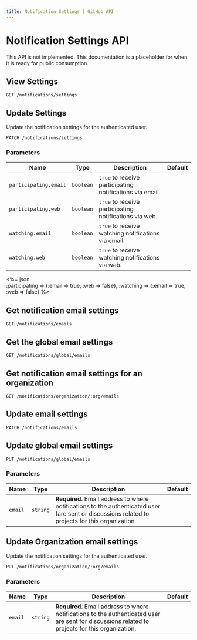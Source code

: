 ```yaml
---
title: Notification Settings | GitHub API
---
```


# Notification Settings API

This API is not implemented.  This documentation is a placeholder for when it
is ready for public consumption.

## View Settings

    GET /notifications/settings

## Update Settings

Update the notification settings for the authenticated user.

    PATCH /notifications/settings

### Parameters

Name | Type | Description | Default
----|------|--------------|---------
`participating.email`|`boolean` | `true` to receive participating notifications via email.|
`participating.web`|`boolean` | `true` to receive participating notifications via web.|
`watching.email`|`boolean` | `true` to receive watching notifications via email.|
`watching.web`|`boolean` | `true` to receive watching notifications via web.|


<%= json \
  :participating => {:email => true, :web => false},
  :watching => {:email => true, :web => false} %>

## Get notification email settings

    GET /notifications/emails

## Get the global email settings

    GET /notifications/global/emails

## Get notification email settings for an organization

    GET /notifications/organization/:org/emails

## Update email settings

    PATCH /notifications/emails

## Update global email settings

    PUT /notifications/global/emails

### Parameters

Name | Type | Description | Default
----|------|--------------|---------
`email`|`string` | **Required**. Email address to where notifications to the authenticated user fare sent or discussions related to projects for this organization.|


## Update Organization email settings

Update the notification settings for the authenticated user.

    PUT /notifications/organization/:org/emails

### Parameters

Name | Type | Description | Default
----|------|--------------|---------
`email`|`string` | **Required**. Email address to where notifications to the authenticated user are sent for discussions related to projects for this organization.|


